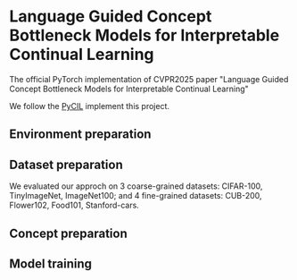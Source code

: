# Language Guided Concept Bottleneck Models for Interpretable Continual Learning
The official PyTorch implementation of CVPR2025 paper "Language Guided Concept Bottleneck Models for Interpretable Continual Learning"

We follow the [PyCIL](https://github.com/G-U-N/PyCIL) implement this project.

## Environment preparation

## Dataset preparation
We evaluated our approch on 3 coarse-grained datasets: CIFAR-100, TinyImageNet, ImageNet100; and 4 fine-grained datasets: CUB-200, Flower102, Food101, Stanford-cars.
## Concept preparation

## Model training 

